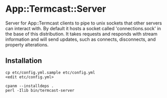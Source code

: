 App::Termcast::Server
=====================

Server for App::Termcast clients to pipe to unix sockets that other servers
can interact with. By default it hosts a socket called 'connections.sock' in the
base of this distribution. It takes requests and responds with stream information
and will send updates, such as connects, disconnects, and property alterations.

Installation
------------

```
cp etc/config.yml.sample etc/config.yml
<edit etc/config.yml>

cpanm --installdeps .
perl -Ilib bin/termcast-server
```
